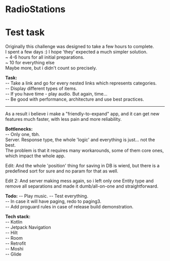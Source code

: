 # RadioStations

# Test task

Originally this challenge was designed to take a few hours to complete.  
I spent a few days :) I hope 'they' expected a much simpler solution.  
~ 4-6 hours for all initial preparations.  
~ 10 for everything else  
Maybe more, but i didn't count so precisely.

**Task:**  
-- Take a link and go for every nested links which represents categories.  
-- Display different types of items.  
-- If you have time - play audio. But again, time...  
-- Be good with performance, architecture and use best practices.
  
---

As a result i believe i make a "friendly-to-expand" app, and it can get new features much faster, with less pain and more reliability.

**Bottlenecks:**  
-- Only one, tbh.  
Server. Response type, the whole 'logic' and everything is just... not the best.  
The problem is that it requires many workarounds, some of them core ones, which impact the whole app.

Edit: And the whole 'position' thing for saving in DB is wierd, but there is a predefined sort for sure and no param for that as well.

Edit 2: And server making mess again, so i left only one Entity type and remove all separations and made it dumb/all-on-one and straightforward.

**Todo:**
-- Play music.
-- Test everything.  
-- In case it will have paging, redo to paging3.  
-- Add proguard rules in case of release build demonstration.

**Tech stack:**  
-- Kotlin  
-- Jetpack Navigation  
-- Hilt  
-- Room  
-- Retrofit  
-- Moshi  
-- Glide